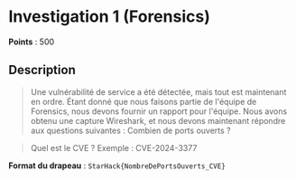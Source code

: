 # Investigation 1 (Forensics)

**Points** : 500

## Description

> Une vulnérabilité de service a été détectée, mais tout est maintenant en ordre. Étant donné que nous faisons partie de l'équipe de Forensics, nous devons fournir un rapport pour l'équipe. Nous avons obtenu une capture Wireshark, et nous devons maintenant répondre aux questions suivantes : Combien de ports ouverts ?

> Quel est le CVE ? Exemple : CVE-2024-3377

**Format du drapeau** : `StarHack{NombreDePortsOuverts_CVE}`
